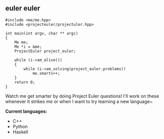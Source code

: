 euler euler
----------------

	#include <me/me.hpp>
    #include <projecteuler/projectuler.hpp>
    
    int main(int argv, char ** argc)
    {
    	Me me;
    	Me *i = &me;
    	ProjectEuler project_euler;
    
    	while (i->am_alive())
    	{
    	    while (i->am_solving(project_euler.problems))
    	    	me.smarts++;
    	}
    	return 0;
    }

Watch me get smarter by doing Project Euler questions! I'll work on these whenever it strikes me or when I want to try learning a new language~

**Current languages:**

- C++
- Python
- Haskell
